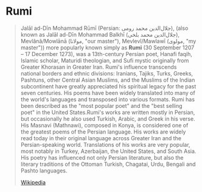 # Rumi

> Jalāl ad-Dīn Mohammad Rūmī (Persian: جلال‌الدین محمد رومی‎), (also known as Jalāl ad-Dīn Mohammad Balkhī (جلال‌الدین محمد بلخى), Mevlânâ/Mowlānā (مولانا, "our master"), Mevlevî/Mawlawī (مولوی, "my master")) more popularly known simply as **Rumi** (30 September 1207 – 17 December 1273), was a 13th-century Persian poet, Hanafi faqih, Islamic scholar, Maturidi theologian, and Sufi mystic originally from Greater Khorasan in Greater Iran. Rumi's influence transcends national borders and ethnic divisions: Iranians, Tajiks, Turks, Greeks, Pashtuns, other Central Asian Muslims, and the Muslims of the Indian subcontinent have greatly appreciated his spiritual legacy for the past seven centuries. His poems have been widely translated into many of the world's languages and transposed into various formats. Rumi has been described as the "most popular poet" and the "best selling poet" in the United States.Rumi's works are written mostly in Persian, but occasionally he also used Turkish, Arabic, and Greek in his verse. His Masnavi (Mathnawi), composed in Konya, is considered one of the greatest poems of the Persian language. His works are widely read today in their original language across Greater Iran and the Persian-speaking world. Translations of his works are very popular, most notably in Turkey, Azerbaijan, the United States, and South Asia. His poetry has influenced not only Persian literature, but also the literary traditions of the Ottoman Turkish, Chagatai, Urdu, Bengali and Pashto languages.
>
> [Wikipedia](https://en.wikipedia.org/wiki/Rumi)